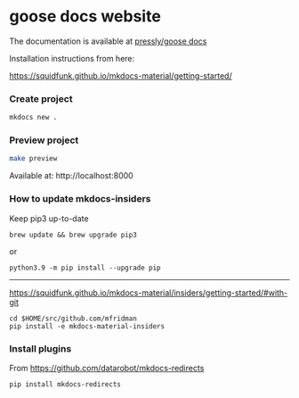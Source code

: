 # goose docs website

The documentation is available at [pressly/goose docs](pressly.github.io/goose)

Installation instructions from here:

https://squidfunk.github.io/mkdocs-material/getting-started/

### Create project

```bash
mkdocs new .
```

### Preview project

```bash
make preview
```

Available at: http://localhost:8000


### How to update mkdocs-insiders

Keep pip3 up-to-date

    brew update && brew upgrade pip3

or

    python3.9 -m pip install --upgrade pip

---

https://squidfunk.github.io/mkdocs-material/insiders/getting-started/#with-git

    cd $HOME/src/github.com/mfridman
    pip install -e mkdocs-material-insiders


### Install plugins

From https://github.com/datarobot/mkdocs-redirects

    pip install mkdocs-redirects
